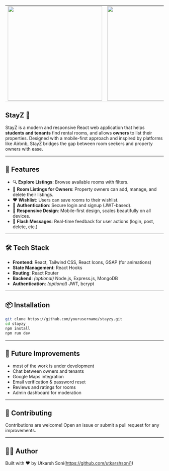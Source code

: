 <table>
  <tr>
    <td><img src="https://media1.giphy.com/media/v1.Y2lkPTc5MGI3NjExc2FweTR4Zm12Z294c21wZHVqaXkxZ2o1NHh0NHNycmRreTdpNHRzeiZlcD12MV9pbnRlcm5hbF9naWZfYnlfaWQmY3Q9Zw/vR1dPIYzQmkRzLZk2w/giphy.gif" height="300" /></td>
    <td><img src="https://media.giphy.com/media/v1.Y2lkPWVjZjA1ZTQ3ajhhajk5Y3V1cXRtd2d2cWZ5cnR3YjV2aGs3dnV2aXJ4a292MTI0aiZlcD12MV9naWZzX3NlYXJjaCZjdD1n/eqojrPjRoNxnz8OWH8/giphy.gif" height="300" /></td>
  </tr>
</table>

## StayZ 🏡

StayZ is a modern and responsive React web application that helps **students and tenants** find rental rooms, and allows **owners** to list their properties. Designed with a mobile-first approach and inspired by platforms like Airbnb, StayZ bridges the gap between room seekers and property owners with ease.

---

## 🚀 Features

- 🔍 **Explore Listings**: Browse available rooms with filters.
- 📝 **Room Listings for Owners**: Property owners can add, manage, and delete their listings.
- ❤️ **Wishlist**: Users can save rooms to their wishlist.
- 🔐 **Authentication**: Secure login and signup (JWT-based).
- 📱 **Responsive Design**: Mobile-first design, scales beautifully on all devices.
- 💬 **Flash Messages**: Real-time feedback for user actions (login, post, delete, etc.)

---

## 🛠 Tech Stack

- **Frontend**: React, Tailwind CSS, React Icons, GSAP (for animations)
- **State Management**: React Hooks
- **Routing**: React Router
- **Backend**: *(optional)* Node.js, Express.js, MongoDB
- **Authentication**: *(optional)* JWT, bcrypt

---

## 📦 Installation

```bash
git clone https://github.com/yourusername/stayzy.git
cd stayzy
npm install
npm run dev
```

---


## 🧠 Future Improvements

- most of the work is under development
- Chat between owners and tenants
- Google Maps integration
- Email verification & password reset
- Reviews and ratings for rooms
- Admin dashboard for moderation

---

## 🤝 Contributing

Contributions are welcome! Open an issue or submit a pull request for any improvements.

---

## 🙋‍♂️ Author
Built with ❤️ by Utkarsh Soni(https://github.com/utkarshsoni1)
